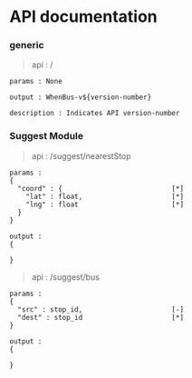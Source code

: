 # API documentation

### generic
> api : /
```
params : None

output : WhenBus-v${version-number}

description : Indicates API version-number
```

### Suggest Module
> api : /suggest/nearestStop
```
params :
{
  "coord" : {                           [*]
    "lat" : float,                      [*]
    "lng" : float                       [*]
  }
}

output :
{

}

```

> api : /suggest/bus
```
params :
{
  "src" : stop_id,                      [-]
  "dest" : stop_id                      [*]
}

output :
{

}

```
